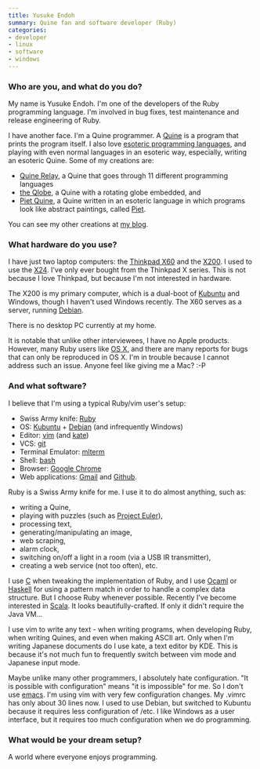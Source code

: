 ```yaml
---
title: Yusuke Endoh
summary: Quine fan and software developer (Ruby)
categories:
- developer
- linux
- software
- windows
---
```


### Who are you, and what do you do?

My name is Yusuke Endoh. I'm one of the developers of the Ruby programming language. I'm involved in bug fixes, test maintenance and release engineering of Ruby.

I have another face. I'm a Quine programmer. A [Quine](http://www.nyx.net/~gthompso/quine.htm "Information about Quines.") is a program that prints the program itself. I also love [esoteric programming languages](http://en.wikipedia.org/wiki/Esoteric_programming_language "The Wikipedia article on esoteric programming languages."), and playing with even normal languages in an esoteric way, especially, writing an esoteric Quine. Some of my creations are:

 - [Quine Relay](http://asiajin.com/blog/2009/09/22/uroboros-programming-with-11-programming-languages/ "Details about Quine Relay."), a Quine that goes through 11 different programming languages
 - [the Qlobe](http://mamememo.blogspot.com/2010/09/qlobe.html "Yusuke's post about the Qlobe."), a Quine with a rotating globe embedded, and
 - [Piet Quine](http://mamememo.blogspot.com/2009/10/piet-quine.html "Yusuke's post about Piet Quine."), a Quine written in an esoteric language in which programs look like abstract paintings, called [Piet](http://www.dangermouse.net/esoteric/piet.html "Details about a Piet.").

You can see my other creations at [my blog](http://d.hatena.ne.jp/ku-ma-me/ "Yusuke's weblog.").

### What hardware do you use?

I have just two laptop computers: the [Thinkpad X60][thinkpad-x60] and the [X200][thinkpad-x200]. I used to use the [X24][thinkpad-x24]. I've only ever bought from the Thinkpad X series. This is not because I love Thinkpad, but because I'm not interested in hardware.

The X200 is my primary computer, which is a dual-boot of [Kubuntu][] and Windows, though I haven't used Windows recently. The X60 serves as a server, running [Debian][].

There is no desktop PC currently at my home.

It is notable that unlike other interviewees, I have no Apple products. However, many Ruby users like [OS X,][macos] and there are many reports for bugs that can only be reproduced in OS X. I'm in trouble because I cannot address such an issue. Anyone feel like giving me a Mac? :-P

### And what software?

I believe that I'm using a typical Ruby/vim user's setup:

 - Swiss Army knife: [Ruby][]
 - OS: [Kubuntu][] + [Debian][] (and infrequently Windows)
 - Editor: [vim][] (and [kate][])
 - VCS: [git][]
 - Terminal Emulator: [mlterm][]
 - Shell: [bash][]
 - Browser: [Google Chrome][chrome]
 - Web applications: [Gmail][] and [Github][].

Ruby is a Swiss Army knife for me. I use it to do almost anything, such as:

 - writing a Quine,
 - playing with puzzles (such as [Project Euler](http://projecteuler.net/ "A series of mathematical and programming challenges.")),
 - processing text,
 - generating/manipulating an image,
 - web scraping,
 - alarm clock,
 - switching on/off a light in a room (via a USB IR transmitter),
 - creating a web service (not too often), etc.

I use [C][] when tweaking the implementation of Ruby, and I use [Ocaml][] or [Haskell][] for using a pattern match in order to handle a complex data structure. But I choose Ruby whenever possible. Recently I've become interested in [Scala][]. It looks beautifully-crafted. If only it didn't require the Java VM...

I use vim to write any text - when writing programs, when developing Ruby, when writing Quines, and even when making ASCII art. Only when I'm writing Japanese documents do I use kate, a text editor by KDE. This is because it's not much fun to frequently switch between vim mode and Japanese input mode.

Maybe unlike many other programmers, I absolutely hate configuration. "It is possible with configuration" means "it is impossible" for me. So I don't use [emacs][]. I'm using vim with very few configuration changes. My .vimrc has only about 30 lines now. I used to use Debian, but switched to Kubuntu because it requires less configuration of /etc. I like Windows as a user interface, but it requires too much configuration when we do programming.

### What would be your dream setup?

A world where everyone enjoys programming.

[thinkpad-x24]: http://www.thinkwiki.org/wiki/Category:X24 "A 12.1 inch PC laptop."
[thinkpad-x60]: http://www.thinkwiki.org/wiki/Category:X60s "A 12.1 inch PC laptop."
[thinkpad-x200]: http://shop.lenovo.com/us/notebooks/thinkpad/x-series/x200 "A 12.1 inch PC laptop."
[ruby]: https://www.ruby-lang.org/en/ "An interpreted scripting language."
[gmail]: https://mail.google.com/mail/ "Web-based email."
[github]: https://github.com/ "A Git code repository service."
[git]: https://git-scm.com/ "A version control system."
[scala]: http://www.scala-lang.org/ "A compiled programming language."
[ocaml]: http://caml.inria.fr/ocaml/index.en.html "An object-oriented version of the Caml programming language."
[haskell]: https://wiki.haskell.org/Haskell "A functional programming language."
[mlterm]: http://mlterm.sourceforge.net/ "A multi-lingual terminal for X11."
[macos]: https://en.wikipedia.org/wiki/MacOS "An operating system for Mac hardware."
[chrome]: https://www.google.com/intl/en/chrome/browser/ "A WebKit-based browser, where each tab runs in its own thread."
[c]: https://en.wikipedia.org/wiki/C_(programming_language) "A compiled programming language."
[debian]: https://www.debian.org/ "A Linux distribution."
[vim]: http://www.vim.org/ "A command-line text editor."
[emacs]: http://www.gnu.org/software/emacs/ "A free open-source text editor."
[bash]: http://www.gnu.org/software/bash/ "A terminal shell."
[kubuntu]: http://www.kubuntu.org/ "A version of Ubuntu that uses KDE instead of GNOME."
[kate]: https://kate-editor.org/ "A text editor for KDE."
